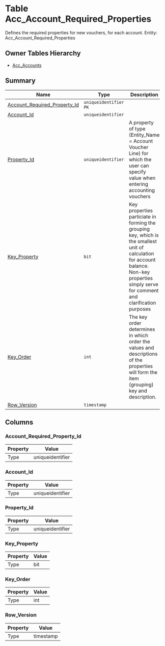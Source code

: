 # Table Acc_Account_Required_Properties

Defines the required properties for new vouchers, for each account. Entity: Acc_Account_Required_Properties

## Owner Tables Hierarchy

* [Acc_Accounts](Acc_Accounts.md)

## Summary

| Name | Type | Description |
| - | - | --- |
|[Account_Required_Property_Id](#account_required_property_id)|`uniqueidentifier` `PK`||
|[Account_Id](#account_id)|`uniqueidentifier` ||
|[Property_Id](#property_id)|`uniqueidentifier` |A property of type (Entity_Name = Account Voucher Line) for which the user can specify value when entering accounting vouchers|
|[Key_Property](#key_property)|`bit` |Key properties particiate in forming the grouping key, which is the smallest unit of calculation for account balance. Non-key properties simply serve for comment and clarification purposes|
|[Key_Order](#key_order)|`int` |The key order determines in which order the values and descriptions of the properties will form the item (grouping) key and description.|
|[Row_Version](#row_version)|`timestamp` ||

## Columns

### Account_Required_Property_Id

| Property | Value |
| - | - |
|Type|uniqueidentifier|

### Account_Id

| Property | Value |
| - | - |
|Type|uniqueidentifier|

### Property_Id

| Property | Value |
| - | - |
|Type|uniqueidentifier|

### Key_Property

| Property | Value |
| - | - |
|Type|bit|

### Key_Order

| Property | Value |
| - | - |
|Type|int|

### Row_Version

| Property | Value |
| - | - |
|Type|timestamp|


